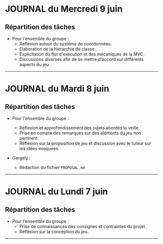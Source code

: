 # JOURNAL du Mercredi 9 juin

## Répartition des tâches

- Pour l'ensemble du groupe : 
    - Reflexion autour du systéme de coordonnées.
    - Elaboration de la hiérarchie de classe.
    - Explicitation du flot d'execution et des mécaniques de la MVC.
    - Discussions diverses afin de se mettre d'accord sur différents aspects du jeu

---

# JOURNAL du Mardi 8 juin

## Répartition des tâches

- Pour l'ensemble du groupe : 
    - Réflexion et approfondissement des sujets abordés la veille.
    - Prise en compte des remarques sur des éléments du jeu non pertinent
    - Réflexion sur la proposition de jeu et discussion avec le tuteur sur les idées évoquées.

- Gergely :

    - Rédaction du fichier `PROPOSAL.md`

---

# JOURNAL du Lundi 7 juin

## Répartition des tâches 

- Pour l'ensemble du groupe : 
    - Prise de connaissances des consignes et contraintes du projet.
    - Réflexion sur la conception du jeu.

---



